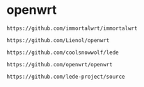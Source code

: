 # openwrt
```
https://github.com/immortalwrt/immortalwrt
```
```
https://github.com/Lienol/openwrt
```
```
https://github.com/coolsnowwolf/lede
```
```
https://github.com/openwrt/openwrt
```
```
https://github.com/lede-project/source
```

